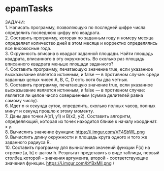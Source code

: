 # epamTasks


ЗАДАЧИ:  
    1. Написать программу, позволяющую по последней цифре числа определить последнюю цифру его квадрата. \
    2. Составить программу, которая по заданным году и номеру месяца определяет количество дней в этом месяце и корректно определялись все високосные года. \
    3. Окружность вписана в квадрат заданной площади. Найти площадь квадрата, вписанного в эту окружность. Во сколько раз площадь вписанного квадрата меньше площади заданного? \
    4. Составить программу, печатающую значение true, если указанное высказывание является истинным, и false — в противном случае: среди заданных целых чисел А, В, С, D есть хотя бы два четных. \
    5. Составить программу, печатающую значение true, если указанное высказывание является истинным, и false — в противном случае: является ли целое число совершенным (сумма делителей равна самому числу). \
    6. Идет n-я секунда суток, определить, сколько полных часов, полных минут и секунд прошло к этому моменту. \
    7. Даны две точки А(х1, у1) и В(х2, у2). Составить алгоритм, определяющий, которая из точек находится ближе к началу координат. x y. \
    8. Вычислить значение функции: https://i.imgur.com/VF4SbWL.png \
    9. Вычислить длину окружности и площадь круга одного и того же заданного радиуса R. \
    10. Составить программу для вычисления значений функции F(x) на отрезке [а, b] с шагом h. Результат представить в виде таблицы, первый столбец которой – значения аргумента, второй - соответствующие значения функции.
    https://i.imgur.com/bYBxMll.png \


